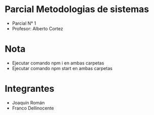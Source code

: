 # Parcial Metodologias de sistemas
 - Parcial N° 1
 - Profesor: Alberto Cortez
# Nota
- Ejecutar comando npm i en ambas carpetas
- Ejecutar comando npm start en ambas carpetas
# Integrantes
- Joaquín Román
- Franco Dellinocente
